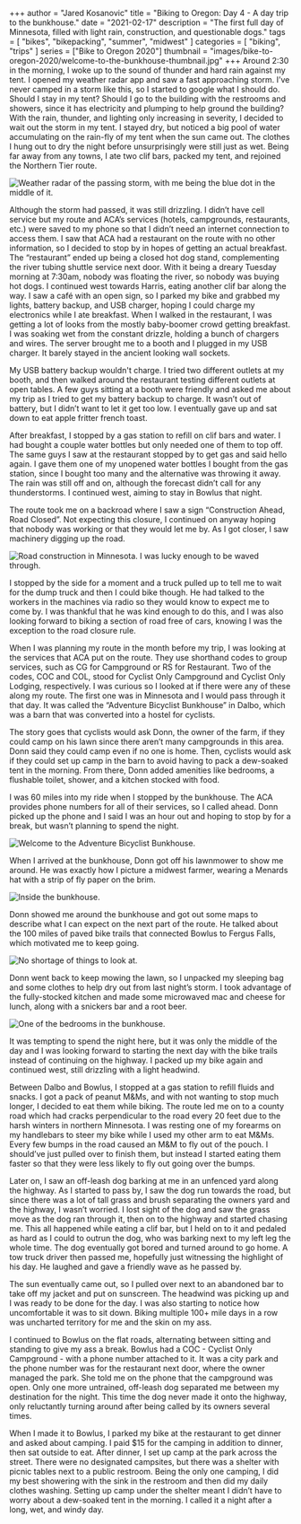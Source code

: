 +++
author = "Jared Kosanovic"
title = "Biking to Oregon: Day 4 - A day trip to the bunkhouse."
date = "2021-02-17"
description = "The first full day of Minnesota, filled with light rain, construction, and questionable dogs."
tags = [
    "bikes",
    "bikepacking",
    "summer",
    "midwest"
]
categories = [
    "biking",
    "trips"
]
series = ["Bike to Oregon 2020"]
thumbnail = "images/bike-to-oregon-2020/welcome-to-the-bunkhouse-thumbnail.jpg"
+++
Around 2:30 in the morning, I woke up to the sound of thunder and hard rain against my tent.
I opened my weather radar app and saw a fast approaching storm.
I’ve never camped in a storm like this, so I started to google what I should do.
Should I stay in my tent? Should I go to the building with the restrooms and showers, since it has electricity and plumping to help ground the building? With the rain, thunder, and lighting only increasing in severity, I decided to wait out the storm in my tent.
I stayed dry, but noticed a big pool of water accumulating on the rain-fly of my tent when the sun came out.
The clothes I hung out to dry the night before unsurprisingly were still just as wet.
Being far away from any towns, I ate two clif bars, packed my tent, and rejoined the Northern Tier route.

![Weather radar of the passing storm, with me being the blue dot in the middle of it.](/images/bike-to-oregon-2020/storm-radar.png)

Although the storm had passed, it was still drizzling.
I didn’t have cell service but my route and ACA’s services (hotels, campgrounds, restaurants, etc.) were saved to my phone so that I didn’t need an internet connection to access them.
I saw that ACA had a restaurant on the route with no other information, so I decided to stop by in hopes of getting an actual breakfast.
The “restaurant” ended up being a closed hot dog stand, complementing the river tubing shuttle service next door.
With it being a dreary Tuesday morning at 7:30am, nobody was floating the river, so nobody was buying hot dogs.
I continued west towards Harris, eating another clif bar along the way.
I saw a café with an open sign, so I parked my bike and grabbed my lights, battery backup, and USB charger, hoping I could charge my electronics while I ate breakfast.
When I walked in the restaurant, I was getting a lot of looks from the mostly baby-boomer crowd getting breakfast.
I was soaking wet from the constant drizzle, holding a bunch of chargers and wires.
The server brought me to a booth and I plugged in my USB charger.
It barely stayed in the ancient looking wall sockets.

My USB battery backup wouldn't charge.
I tried two different outlets at my booth, and then walked around the restaurant testing different outlets at open tables.
A few guys sitting at a booth were friendly and asked me about my trip as I tried to get my battery backup to charge.
It wasn’t out of battery, but I didn’t want to let it get too low.
I eventually gave up and sat down to eat apple fritter french toast.

After breakfast, I stopped by a gas station to refill on clif bars and water.
I had bought a couple water bottles but only needed one of them to top off.
The same guys I saw at the restaurant stopped by to get gas and said hello again.
I gave them one of my unopened water bottles I bought from the gas station, since I bought too many and the alternative was throwing it away.
The rain was still off and on, although the forecast didn’t call for any thunderstorms.
I continued west, aiming to stay in Bowlus that night.

The route took me on a backroad where I saw a sign “Construction Ahead, Road Closed”.
Not expecting this closure, I continued on anyway hoping that nobody was working or that they would let me by.
As I got closer, I saw machinery digging up the road.

![Road construction in Minnesota. I was lucky enough to be waved through.](/images/bike-to-oregon-2020/construction.jpg)

I stopped by the side for a moment and a truck pulled up to tell me to wait for the dump truck and then I could bike though.
He had talked to the workers in the machines via radio so they would know to expect me to come by.
I was thankful that he was kind enough to do this, and I was also looking forward to biking a section of road free of cars, knowing I was the exception to the road closure rule.

When I was planning my route in the month before my trip, I was looking at the services that ACA put on the route.
They use shorthand codes to group services, such as CG for Campground or RS for Restaurant.
Two of the codes, COC and COL, stood for Cyclist Only Campground and Cyclist Only Lodging, respectively.
I was curious so I looked at if there were any of these along my route.
The first one was in Minnesota and I would pass through it that day.
It was called the “Adventure Bicyclist Bunkhouse” in Dalbo, which was a barn that was converted into a hostel for cyclists.

The story goes that cyclists would ask Donn, the owner of the farm, if they could camp on his lawn since there aren’t many campgrounds in this area.
Donn said they could camp even if no one is home.
Then, cyclists would ask if they could set up camp in the barn to avoid having to pack a dew-soaked tent in the morning.
From there, Donn added amenities like bedrooms, a flushable toilet, shower, and a kitchen stocked with food.

I was 60 miles into my ride when I stopped by the bunkhouse.
The ACA provides phone numbers for all of their services, so I called ahead.
Donn picked up the phone and I said I was an hour out and hoping to stop by for a break, but wasn’t planning to spend the night.

![Welcome to the Adventure Bicyclist Bunkhouse.](/images/bike-to-oregon-2020/welcome-to-the-bunkhouse.jpg)

When I arrived at the bunkhouse, Donn got off his lawnmower to show me around.
He was exactly how I picture a midwest farmer, wearing a Menards hat with a strip of fly paper on the brim.

![Inside the bunkhouse.](/images/bike-to-oregon-2020/bunkhouse.jpg)

Donn showed me around the bunkhouse and got out some maps to describe what I can expect on the next part of the route.
He talked about the 100 miles of paved bike trails that connected Bowlus to Fergus Falls, which motivated me to keep going.

![No shortage of things to look at.](/images/bike-to-oregon-2020/bunkhouse-wall-art.jpg)

Donn went back to keep mowing the lawn, so I unpacked my sleeping bag and some clothes to help dry out from last night’s storm.
I took advantage of the fully-stocked kitchen and made some microwaved mac and cheese for lunch, along with a snickers bar and a root beer.

![One of the bedrooms in the bunkhouse.](/images/bike-to-oregon-2020/bedroom.jpg)

It was tempting to spend the night here, but it was only the middle of the day and I was looking forward to starting the next day with the bike trails instead of continuing on the highway.
I packed up my bike again and continued west, still drizzling with a light headwind.

Between Dalbo and Bowlus, I stopped at a gas station to refill fluids and snacks.
I got a pack of peanut M&Ms, and with not wanting to stop much longer, I decided to eat them while biking.
The route led me on to a county road which had cracks perpendicular to the road every 20 feet due to the harsh winters in northern Minnesota.
I was resting one of my forearms on my handlebars to steer my bike while I used my other arm to eat M&Ms.
Every few bumps in the road caused an M&M to fly out of the pouch.
I should’ve just pulled over to finish them, but instead I started eating them faster so that they were less likely to fly out going over the bumps.

Later on, I saw an off-leash dog barking at me in an unfenced yard along the highway.
As I started to pass by, I saw the dog run towards the road, but since there was a lot of tall grass and brush separating the owners yard and the highway, I wasn’t worried.
I lost sight of the dog and saw the grass move as the dog ran through it, then on to the highway and started chasing me.
This all happened while eating a clif bar, but I held on to it and pedaled as hard as I could to outrun the dog, who was barking next to my left leg the whole time.
The dog eventually got bored and turned around to go home.
A tow truck driver then passed me, hopefully just witnessing the highlight of his day.
He laughed and gave a friendly wave as he passed by.

The sun eventually came out, so I pulled over next to an abandoned bar to take off my jacket and put on sunscreen.
The headwind was picking up and I was ready to be done for the day.
I was also starting to notice how uncomfortable it was to sit down.
Biking multiple 100+ mile days in a row was uncharted territory for me and the skin on my ass.

I continued to Bowlus on the flat roads, alternating between sitting and standing to give my ass a break.
Bowlus had a COC - Cyclist Only Campground - with a phone number attached to it.
It was a city park and the phone number was for the restaurant next door, where the owner managed the park.
She told me on the phone that the campground was open.
Only one more untrained, off-leash dog separated me between my destination for the night.
This time the dog never made it onto the highway, only reluctantly turning around after being called by its owners several times.

When I made it to Bowlus, I parked my bike at the restaurant to get dinner and asked about camping.
I paid $15 for the camping in addition to dinner, then sat outside to eat.
After dinner, I set up camp at the park across the street.
There were no designated campsites, but there was a shelter with picnic tables next to a public restroom.
Being the only one camping, I did my best showering with the sink in the restroom and then did my daily clothes washing.
Setting up camp under the shelter meant I didn’t have to worry about a dew-soaked tent in the morning.
I called it a night after a long, wet, and windy day.
